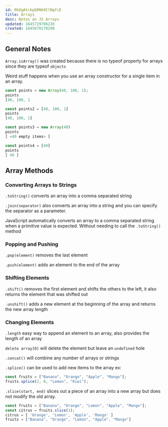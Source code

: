 ```yaml
---
id: 0kUgAtckpQ0Nk0ClNqfcE
title: Arrays
desc: Notes on JS Arrays
updated: 1645729706226
created: 1645670170208
---
```

## General Notes

`Array.isArray()` was created because there is no typeof property for arrays since they are typeof `objects`

Weird stuff happens when you use an array constructor for a single item in an array.

```javascript
const points = new Array(40, 100, 1);
points
[40, 100, 1

const points2 = [40, 100, 1]
points
[40, 100, 1]

const points3 = new Array(40)
points
[ <40 empty items> ]

const points4 = [40]
points
[ 40 ]
```

## Array Methods

### Converting Arrays to Strings

`.toString()` converts an array into a comma separated string

`.join(separator)` also converts an array into a string and you can specify the separator as a parameter.

JavaScript automatically converts an array to a comma separated string when a primitive value is expected. Without needing to call the `.toString()` method

### Popping and Pushing

`.pop(element)` removes the last element

`.push(element)` adds an element to the end of the array

### Shifting Elements

`.shift()` removes the first element and shifts the others to the left, it also returns the element that was shifted out

`.unshift()` adds a new element at the beginning of the array and returns the new array length

### Changing Elements

`.length` easy way to append an element to an array, also provides the length of an array

`delete array[0]` will delete the element but leave an `undefined` hole

`.concat()` will combine any number of arrays or strings

`.splice()` can be used to add new items to the array ex:

```javascript
const fruits = ["Banana", "Orange", "Apple", "Mango"];
fruits.splice(2, 0, "Lemon", "Kiwi");
```

`.slice(start, end)` slices out a piece of an array into a new array but does not modify the old array.

```javascript
const fruits = ["Banana", "Orange", "Lemon", "Apple", "Mango"];
const citrus = fruits.slice(1);
citrus = [ 'Orange', 'Lemon', 'Apple', 'Mango' ]
fruits = ["Banana", "Orange", "Lemon", "Apple", "Mango"]
```

